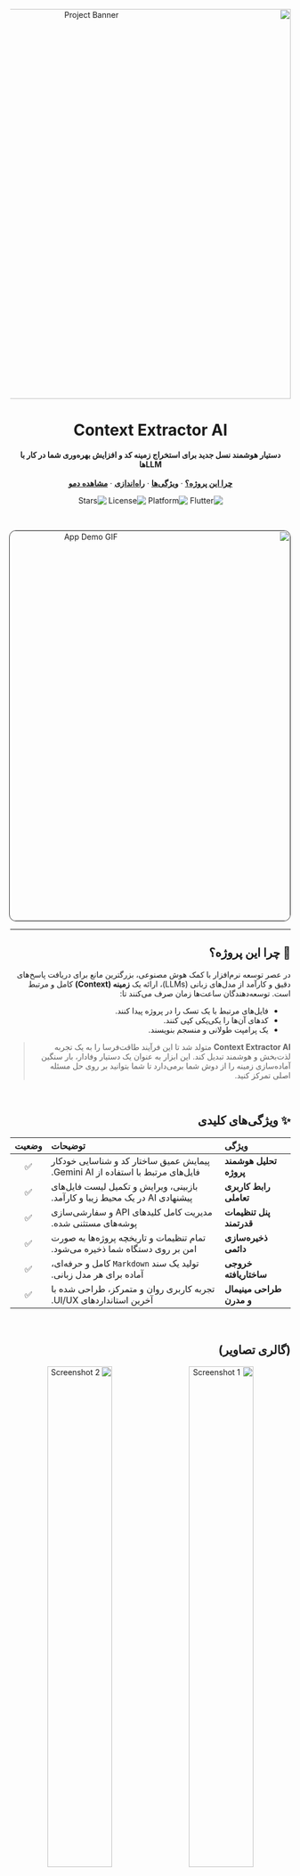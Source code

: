 <div dir="rtl">

<p align="center">
  <img src="https://s6.uupload.ir/files/screenshot_2025-07-31_074114_tptg.png" alt="Project Banner" width="700"/>
</p>

<h1 align="center">Context Extractor AI</h1>

<p align="center">
  <b>دستیار هوشمند نسل جدید برای استخراج زمینه کد و افزایش بهره‌وری شما در کار با LLMها</b>
  <br/>
  <br/>
  <a href="#-چرا-این-پروژه"><strong>چرا این پروژه؟</strong></a>
  ·
  <a href="#-ویژگی‌های-کلیدی"><strong>ویژگی‌ها</strong></a>
  ·
  <a href="#-نصب-و-راه‌اندازی"><strong>راه‌اندازی</strong></a>
  ·
  <a href="https://your-demo-link-here.com" target="_blank"><strong>مشاهده دمو</strong></a>
</p>

<p align="center">
    <img src="https://img.shields.io/badge/ساخته_شده_با-Flutter-0058A8?style=for-the-badge&logo=flutter&logoColor=white" alt="Flutter">
    <img src="https://img.shields.io/badge/پلتفرم-Desktop-E040FB?style=for-the-badge" alt="Platform">
    <img src="https://img.shields.io/github/license/your-username/your-repo?style=for-the-badge&color=34D399" alt="License">
    <img src="https://img.shields.io/github/stars/your-username/your-repo?style=for-the-badge&color=FBBF24" alt="Stars">
</p>

<br/>

<p align="center">
  <img src="https://s6.uupload.ir/files/rec_0051_00_00_00-00_00_30_qj0t.gif" alt="App Demo GIF" width="700" style="border-radius: 12px; border: 1px solid #333;"/>
</p>

---

## 🎯 چرا این پروژه؟

در عصر توسعه نرم‌افزار با کمک هوش مصنوعی، بزرگترین مانع برای دریافت پاسخ‌های دقیق و کارآمد از مدل‌های زبانی (LLMs)، ارائه یک **زمینه (Context)** کامل و مرتبط است. توسعه‌دهندگان ساعت‌ها زمان صرف می‌کنند تا:
- فایل‌های مرتبط با یک تسک را در پروژه پیدا کنند.
- کدهای آن‌ها را یکی‌یکی کپی کنند.
- یک پرامپت طولانی و منسجم بنویسند.

> **Context Extractor AI** متولد شد تا این فرآیند طاقت‌فرسا را به یک تجربه لذت‌بخش و هوشمند تبدیل کند. این ابزار به عنوان یک دستیار وفادار، بار سنگین آماده‌سازی زمینه را از دوش شما برمی‌دارد تا شما بتوانید بر روی حل مسئله اصلی تمرکز کنید.

<br/>

## ✨ ویژگی‌های کلیدی

| ویژگی | توضیحات | وضعیت |
| :--- | :--- | :---: |
| **تحلیل هوشمند پروژه** | پیمایش عمیق ساختار کد و شناسایی خودکار فایل‌های مرتبط با استفاده از Gemini AI. | ✅ |
| **رابط کاربری تعاملی** | بازبینی، ویرایش و تکمیل لیست فایل‌های پیشنهادی AI در یک محیط زیبا و کارآمد. | ✅ |
| **پنل تنظیمات قدرتمند** | مدیریت کامل کلیدهای API و سفارشی‌سازی پوشه‌های مستثنی شده. | ✅ |
| **ذخیره‌سازی دائمی** | تمام تنظیمات و تاریخچه پروژه‌ها به صورت امن بر روی دستگاه شما ذخیره می‌شود. | ✅ |
| **خروجی ساختاریافته** | تولید یک سند `Markdown` کامل و حرفه‌ای، آماده برای هر مدل زبانی. | ✅ |
| **طراحی مینیمال و مدرن** | تجربه کاربری روان و متمرکز، طراحی شده با آخرین استانداردهای UI/UX. | ✅ |

<br/>

## (گالری تصاویر)

<p align="center">
  <img src="https://s6.uupload.ir/files/screenshot_2025-07-31_075733_x8xp.png" alt="Screenshot 1" width="48%" style="border-radius: 8px;"/>
  &nbsp;
  <img src="https://s6.uupload.ir/files/screenshot_2025-07-31_075743_248a.png" alt="Screenshot 2" width="48%" style="border-radius: 8px;"/>
</p>

<br/>

## 🛠️ پشته فناوری

این پروژه با عشق و با استفاده از ابزارهای زیر ساخته شده است:

| دسته | ابزار |
| :--- | :--- |
| **فریم‌ورک** | `Flutter` |
| **مدیریت وضعیت** | `GetX` |
| **هوش مصنوعی** | `Google Gemini` |
| **ذخیره‌سازی محلی** | `shared_preferences` |
| **UI & UX** | `flutter_html`, `url_launcher`, `iconsax` |

<br/>

## ⚙️ نصب و راه‌اندازی

برای اجرای این پروژه به صورت محلی، کافیست مراحل زیر را دنبال کنید:

**۱. پیش‌نیازها:**
- [Flutter SDK](https://flutter.dev/docs/get-started/install) (نسخه 3.x)
- پشتیبانی از پلتفرم دسکتاپ (Windows, macOS, Linux)

**۲. کلون کردن و نصب:**
```bash
# ریپازیتوری را کلون کنید
git clone [https://github.com/your-username/context-extractor-ai.git](https://github.com/your-username/context-extractor-ai.git)

# وارد پوشه پروژه شوید
cd context-extractor-ai

# وابستگی‌ها را نصب کنید
flutter pub get
```

**۳. اجرا:**
```bash
flutter run
```
> **نکته مهم:** پس از اولین اجرا، به بخش **تنظیمات** بروید و طبق راهنمای موجود، کلید API خود را از **Google AI Studio** دریافت و وارد نمایید.

<br/>

## 🤝 مشارکت در پروژه

مشارکت شما باعث افتخار ماست! اگر ایده‌ای برای بهبود برنامه دارید یا باگی پیدا کرده‌اید، ما با آغوش باز از **Issues** و **Pull Requests** شما استقبال می‌کنیم.

1.  پروژه را **Fork** کنید.
2.  یک **Branch** جدید برای ویژگی خود بسازید (`git checkout -b feature/NewAwesomeFeature`).
3.  تغییرات خود را **Commit** کنید (`git commit -m 'feat: Add some NewAwesomeFeature'`).
4.  تغییرات را به Branch خود **Push** کنید (`git push origin feature/NewAwesomeFeature`).
5.  یک **Pull Request** باز کنید.

<br/>

## 📄 مجوز

این پروژه تحت مجوز MIT منتشر شده است. برای اطلاعات بیشتر فایل `LICENSE` را مشاهده کنید.

---

<p align="center">
  با ❤️ و ☕ توسط شما
</p>

</div>

